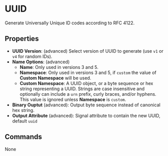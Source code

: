 UUID
=======
Generate Universally Unique ID codes according to RFC 4122.

Properties
----------
- **UUID Version**: (advanced) Select version of UUID to generate (use `v1` or `v4` for random IDs).
- **Name Options**: (advanced)
  - **Name**: Only used in versions 3 and 5.
  - **Namespace**: Only used in versions 3 and 5, if `custom` the value of **Custom Namespace** will be used.
  - **Custom Namespace**: A UUID object, or a byte sequence or hex string representing a UUID. Strings are case insensitive and optionally can include a `urn` prefix, curly braces, and/or hyphens. This value is ignored unless **Namespace** is `custom`.
- **Binary Ouptut** (advanced): Output byte sequence instead of canonical hex string.
- **Output Attribute** (advanced): Signal attribute to contain the new UUID, default `uuid`

Commands
--------
None
